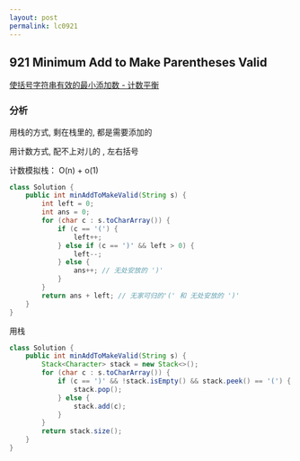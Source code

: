 ```yaml
---
layout: post
permalink: lc0921 
---
```


## 921 Minimum Add to Make Parentheses Valid

[使括号字符串有效的最小添加数 - 计数平衡](https://leetcode-cn.com/problems/minimum-add-to-make-parentheses-valid/solution/shi-gua-hao-you-xiao-de-zui-shao-tian-jia-by-leetc/)

### 分析

用栈的方式, 剩在栈里的, 都是需要添加的

用计数方式, 配不上对儿的 , 左右括号

计数模拟栈： O(n) + o(1)

```java
class Solution {
    public int minAddToMakeValid(String s) {
		int left = 0;
		int ans = 0;
		for (char c : s.toCharArray()) {
			if (c == '(') {
				left++; 
			} else if (c == ')' && left > 0) {
				left--;
			} else {
				ans++; // 无处安放的 ')'
			}
		}
		return ans + left; // 无家可归的'(' 和 无处安放的 ')'
	}
}
```

用栈
```java
class Solution {
	public int minAddToMakeValid(String s) {
		Stack<Character> stack = new Stack<>();
		for (char c : s.toCharArray()) {
			if (c == ')' && !stack.isEmpty() && stack.peek() == '(') {
				stack.pop();
			} else {
				stack.add(c);
			}
		}
		return stack.size();
	}
}
```